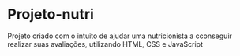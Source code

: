 # Projeto-nutri
 Projeto criado com o intuito de ajudar uma nutricionista a cconseguir realizar suas avaliações, utilizando HTML, CSS e JavaScript
